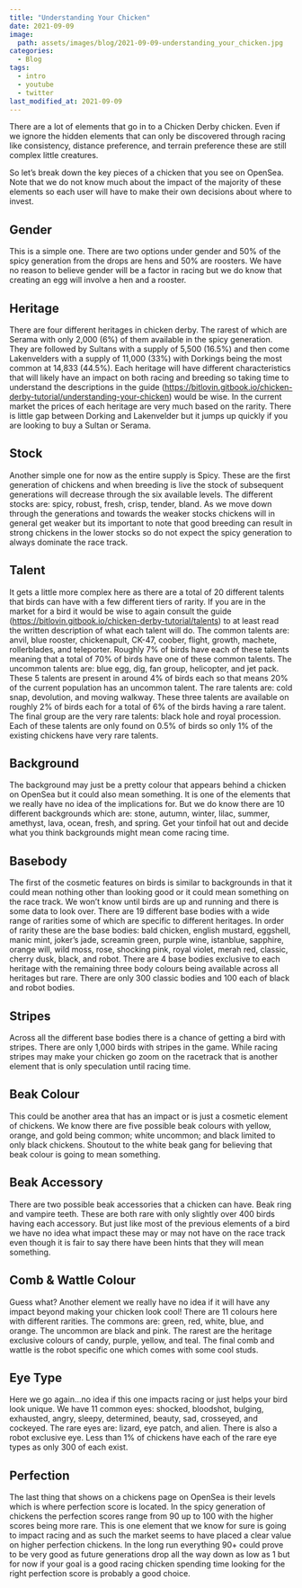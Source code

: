 ```yaml
---
title: "Understanding Your Chicken"
date: 2021-09-09
image:   
  path: assets/images/blog/2021-09-09-understanding_your_chicken.jpg
categories:
  - Blog
tags:
  - intro
  - youtube
  - twitter
last_modified_at: 2021-09-09
---
```


There are a lot of elements that go in to a Chicken Derby chicken. Even if we ignore the hidden elements that can only be discovered through racing like consistency, distance preference, and terrain preference these are still complex little creatures.

So let’s break down the key pieces of a chicken that you see on OpenSea. Note that we do not know much about the impact of the majority of these elements so each user will have to make their own decisions about where to invest. 

<!--more-->

## Gender

This is a simple one. There are two options under gender and 50% of the spicy generation from the drops are hens and 50% are roosters. We have no reason to believe gender will be a factor in racing but we do know that creating an egg will involve a hen and a rooster.

## Heritage

There are four different heritages in chicken derby. The rarest of which are Serama with only 2,000 (6%) of them available in the spicy generation. They are followed by Sultans with a supply of 5,500 (16.5%) and then come Lakenvelders with a supply of 11,000 (33%) with Dorkings being the most common at 14,833 (44.5%). Each heritage will have different characteristics that will likely have an impact on both racing and breeding so taking time to understand the descriptions in the guide (https://bitlovin.gitbook.io/chicken-derby-tutorial/understanding-your-chicken) would be wise. In the current market the prices of each heritage are very much based on the rarity. There is little gap between Dorking and Lakenvelder but it jumps up quickly if you are looking to buy a Sultan or Serama.

## Stock

Another simple one for now as the entire supply is Spicy. These are the first generation of chickens and when breeding is live the stock of subsequent generations will decrease through the six available levels. The different stocks are: spicy, robust, fresh, crisp, tender, bland. As we move down through the generations and towards the weaker stocks chickens will in general get weaker but its important to note that good breeding can result in strong chickens in the lower stocks so do not expect the spicy generation to always dominate the race track.

## Talent

It gets a little more complex here as there are a total of 20 different talents that birds can have with a few different tiers of rarity. If you are in the market for a bird it would be wise to again consult the guide (https://bitlovin.gitbook.io/chicken-derby-tutorial/talents) to at least read the written description of what each talent will do. The common talents are: anvil, blue rooster, chickenapult, CK-47, coober, flight, growth, machete, rollerblades, and teleporter. Roughly 7% of birds have each of these talents meaning that a total of 70% of birds have one of these common talents. The uncommon talents are: blue egg, dig, fan group, helicopter, and jet pack. These 5 talents are present in around 4% of birds each so that means 20% of the current population has an uncommon talent. The rare talents are: cold snap, devolution, and moving walkway. These three talents are available on roughly 2% of birds each for a total of 6% of the birds having a rare talent. The final group are the very rare talents: black hole and royal procession. Each of these talents are only found on 0.5% of birds so only 1% of the existing chickens have very rare talents.

## Background

The background may just be a pretty colour that appears behind a chicken on OpenSea but it could also mean something. It is one of the elements that we really have no idea of the implications for. But we do know there are 10 different backgrounds which are: stone, autumn, winter, lilac, summer, amethyst, lava, ocean, fresh, and spring. Get your tinfoil hat out and decide what you think backgrounds might mean come racing time.

## Basebody

The first of the cosmetic features on birds is similar to backgrounds in that it could mean nothing other than looking good or it could mean something on the race track. We won’t know until birds are up and running and there is some data to look over. There are 19 different base bodies with a wide range of rarities some of which are specific to different heritages. In order of rarity these are the base bodies: bald chicken, english mustard, eggshell, manic mint, joker’s jade, screamin green, purple wine, istanblue, sapphire, orange will, wild moss, rose, shocking pink, royal violet, merah red, classic, cherry dusk, black, and robot. There are 4 base bodies exclusive to each heritage with the remaining three body colours being available across all heritages but rare. There are only 300 classic bodies and 100 each of black and robot bodies.

## Stripes

Across all the different base bodies there is a chance of getting a bird with stripes. There are only 1,000 birds with stripes in the game. While racing stripes may make your chicken go zoom on the racetrack that is another element that is only speculation until racing time.

## Beak Colour

This could be another area that has an impact or is just a cosmetic element of chickens. We know there are five possible beak colours with yellow, orange, and gold being common; white uncommon; and black limited to only black chickens. Shoutout to the white beak gang for believing that beak colour is going to mean something.

## Beak Accessory

There are two possible beak accessories that a chicken can have. Beak ring and vampire teeth. These are both rare with only slightly over 400 birds having each accessory. But just like most of the previous elements of a bird we have no idea what impact these may or may not have on the race track even though it is fair to say there have been hints that they will mean something.

## Comb & Wattle Colour

Guess what? Another element we really have no idea if it will have any impact beyond making your chicken look cool! There are 11 colours here with different rarities. The commons are: green, red, white, blue, and orange.  The uncommon are black and pink. The rarest are the heritage exclusive colours of candy, purple, yellow, and teal. The final comb and wattle is the robot specific one which comes with some cool studs.

## Eye Type

Here we go again…no idea if this one impacts racing or just helps your bird look unique. We have 11 common eyes: shocked, bloodshot, bulging, exhausted, angry, sleepy, determined, beauty, sad, crosseyed, and cockeyed. The rare eyes are: lizard, eye patch, and alien. There is also a robot exclusive eye. Less than 1% of chickens have each of the rare eye types as only 300 of each exist.

## Perfection 

The last thing that shows on a chickens page on OpenSea is their levels which is where perfection score is located. In the spicy generation of chickens the perfection scores range from 90 up to 100 with the higher scores being more rare. This is one element that we know for sure is going to impact racing and as such the market seems to have placed a clear value on higher perfection chickens. In the long run everything 90+ could prove to be very good as future generations drop all the way down as low as 1 but for now if your goal is a good racing chicken spending time looking for the right perfection score is probably a good choice. 
